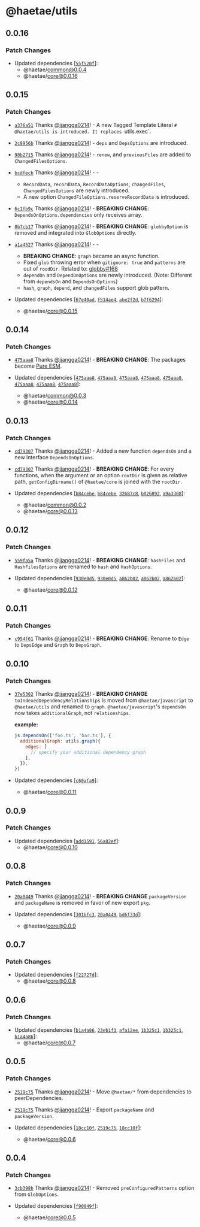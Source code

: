 # @haetae/utils

## 0.0.16

### Patch Changes

- Updated dependencies [[`55f520f`](https://github.com/jjangga0214/haetae/commit/55f520f374b411b40e7efac04d6edb6a1751cd23)]:
  - @haetae/common@0.0.4
  - @haetae/core@0.0.16

## 0.0.15

### Patch Changes

- [`a376a51`](https://github.com/jjangga0214/haetae/commit/a376a512999e93048070f6ce9c6a92ec50e1938c) Thanks [@jjangga0214](https://github.com/jjangga0214)! - A new Tagged Template Literal `# @haetae/utils is introduced. It replaces `utils.exec`.

- [`2c8956b`](https://github.com/jjangga0214/haetae/commit/2c8956b9b0c401abeed160ae2706fbe68b14e091) Thanks [@jjangga0214](https://github.com/jjangga0214)! - `deps` and `DepsOptions` are introduced.

- [`98b2715`](https://github.com/jjangga0214/haetae/commit/98b2715363761ae638a970e9a5bb1386d6ac75bd) Thanks [@jjangga0214](https://github.com/jjangga0214)! - `renew`, and `previousFiles` are added to `ChangedFilesOptions`.

- [`bcdfecb`](https://github.com/jjangga0214/haetae/commit/bcdfecb90518aad73efcf4f306c5d410224d0c66) Thanks [@jjangga0214](https://github.com/jjangga0214)! - -

  - `RecordData`, `recordData`, `RecordDataOptions`, `changedFiles`, `ChangedFilesOptions` are newly introduced.
  - A new option `ChangedFileOptions.reserveRecordData` is introduced.

- [`6c1fb9c`](https://github.com/jjangga0214/haetae/commit/6c1fb9cfb84fde4753b5740085563dfe993b7fee) Thanks [@jjangga0214](https://github.com/jjangga0214)! - **BREAKING CHANGE**: `DependsOnOptions.dependencies` only receives array.

- [`0b7cb17`](https://github.com/jjangga0214/haetae/commit/0b7cb17002ca7c1a62a395f6107ba77867d5c476) Thanks [@jjangga0214](https://github.com/jjangga0214)! - **BREAKING CHANGE**: `globbyOption` is removed and integrated into `GlobOptions` directly.

- [`a1a4527`](https://github.com/jjangga0214/haetae/commit/a1a45275e1f0d040e14a1f10be99b11e8bdfa810) Thanks [@jjangga0214](https://github.com/jjangga0214)! - -
  - **BREAKING CHANGE**: `graph` became an async function.
  - Fixed `glob` throwing error when `gitignore: true` and `patterns` are out of `roodDir`. Related to: [globby#168](https://github.com/sindresorhus/globby/issues/168)
  - `dependOn` and `DependOnOptions` are newly introduced. (Note: Different from `dependsOn` and `DependsOnOptions`)
  - `hash`, `graph`, `depend`, and `changedFiles` support glob pattern.
- Updated dependencies [[`67e40ad`](https://github.com/jjangga0214/haetae/commit/67e40adc6df3d65f64b79af55cc2e0ef1ad1f08c), [`f514ae4`](https://github.com/jjangga0214/haetae/commit/f514ae4ecc95201fda2fc86abfb5ccfea4402057), [`abe2f2d`](https://github.com/jjangga0214/haetae/commit/abe2f2d19adc38fd9eec8b8573b9a78691ef3528), [`b7f6294`](https://github.com/jjangga0214/haetae/commit/b7f6294c640add6c2633ad782eb24df84c55f882)]:
  - @haetae/core@0.0.15

## 0.0.14

### Patch Changes

- [`475aaa8`](https://github.com/jjangga0214/haetae/commit/475aaa82d4850932b248ff69491d75ee9c0c0ed1) Thanks [@jjangga0214](https://github.com/jjangga0214)! - **BREAKING CHANGE**: The packages become [Pure ESM](https://gist.github.com/sindresorhus/a39789f98801d908bbc7ff3ecc99d99c).

- Updated dependencies [[`475aaa8`](https://github.com/jjangga0214/haetae/commit/475aaa82d4850932b248ff69491d75ee9c0c0ed1), [`475aaa8`](https://github.com/jjangga0214/haetae/commit/475aaa82d4850932b248ff69491d75ee9c0c0ed1), [`475aaa8`](https://github.com/jjangga0214/haetae/commit/475aaa82d4850932b248ff69491d75ee9c0c0ed1), [`475aaa8`](https://github.com/jjangga0214/haetae/commit/475aaa82d4850932b248ff69491d75ee9c0c0ed1), [`475aaa8`](https://github.com/jjangga0214/haetae/commit/475aaa82d4850932b248ff69491d75ee9c0c0ed1), [`475aaa8`](https://github.com/jjangga0214/haetae/commit/475aaa82d4850932b248ff69491d75ee9c0c0ed1), [`475aaa8`](https://github.com/jjangga0214/haetae/commit/475aaa82d4850932b248ff69491d75ee9c0c0ed1), [`475aaa8`](https://github.com/jjangga0214/haetae/commit/475aaa82d4850932b248ff69491d75ee9c0c0ed1)]:
  - @haetae/common@0.0.3
  - @haetae/core@0.0.14

## 0.0.13

### Patch Changes

- [`cd79307`](https://github.com/jjangga0214/haetae/commit/cd7930752fa9dea342cb4d55e3651feb5eb6b9e2) Thanks [@jjangga0214](https://github.com/jjangga0214)! - Added a new function `dependsOn` and a new interface `DependsOnOptions`.

* [`cd79307`](https://github.com/jjangga0214/haetae/commit/cd7930752fa9dea342cb4d55e3651feb5eb6b9e2) Thanks [@jjangga0214](https://github.com/jjangga0214)! - **BREAKING CHANGE**: For every functions, when the argument or an option `rootDir` is given as relative path, `getConfigDirname()` of `@haetae/core` is joined with the `rootDir`.

* Updated dependencies [[`b84cebe`](https://github.com/jjangga0214/haetae/commit/b84cebe811e93bdc7c8f626f3f54168dd402cbf7), [`b84cebe`](https://github.com/jjangga0214/haetae/commit/b84cebe811e93bdc7c8f626f3f54168dd402cbf7), [`32687c8`](https://github.com/jjangga0214/haetae/commit/32687c8712554934846422f6422b7409670e024c), [`b026892`](https://github.com/jjangga0214/haetae/commit/b026892d1400203f62698868a505237ef3b36a0d), [`a9a3308`](https://github.com/jjangga0214/haetae/commit/a9a3308a5ac6f75c8c1d2ccda6546cc6fcd8166a)]:
  - @haetae/common@0.0.2
  - @haetae/core@0.0.13

## 0.0.12

### Patch Changes

- [`559fa5a`](https://github.com/jjangga0214/haetae/commit/559fa5ac233a0bbea2b1e6ef58b91687a1b1a460) Thanks [@jjangga0214](https://github.com/jjangga0214)! - **BREAKING CHANGE**: `hashFiles` and `HashFilesOptions` are renamed to `hash` and `HashOptions`.

- Updated dependencies [[`930e0d5`](https://github.com/jjangga0214/haetae/commit/930e0d5f9516b4fdfa0ff76ee8a521ec0aabf492), [`930e0d5`](https://github.com/jjangga0214/haetae/commit/930e0d5f9516b4fdfa0ff76ee8a521ec0aabf492), [`a862b02`](https://github.com/jjangga0214/haetae/commit/a862b02234f9743120439773c54a8cdfb42e3b2e), [`a862b02`](https://github.com/jjangga0214/haetae/commit/a862b02234f9743120439773c54a8cdfb42e3b2e), [`a862b02`](https://github.com/jjangga0214/haetae/commit/a862b02234f9743120439773c54a8cdfb42e3b2e)]:
  - @haetae/core@0.0.12

## 0.0.11

### Patch Changes

- [`c954f61`](https://github.com/jjangga0214/haetae/commit/c954f6193024a4c3f9a2a251ab67bc07aa7d2aa8) Thanks [@jjangga0214](https://github.com/jjangga0214)! - **BREAKING CHANGE**: Rename to `Edge` to `DepsEdge` and `Graph` to `DepsGraph`.

## 0.0.10

### Patch Changes

- [`37e5302`](https://github.com/jjangga0214/haetae/commit/37e53028b10ae712e1ef0890f7f8dfdff94cff76) Thanks [@jjangga0214](https://github.com/jjangga0214)! - **BREAKING CHANGE** `toIndexedDependencyRelationships` is moved from `@haetae/javascript` to `@haetae/utils` and renamed to `graph`. `@haetae/javascript`'s `dependsOn` now takes `additionalGraph`, not `relationships`.

  **example:**

  ```js
  js.dependsOn(['foo.ts', 'bar.ts'], {
    additionalGraph: utils.graph({
      edges: [
        // specify your additional dependency graph
      ],
    }),
  })
  ```

- Updated dependencies [[`c60afa9`](https://github.com/jjangga0214/haetae/commit/c60afa9c0f9c7809afcd0ee8682d41e0a8623673)]:
  - @haetae/core@0.0.11

## 0.0.9

### Patch Changes

- Updated dependencies [[`add1591`](https://github.com/jjangga0214/haetae/commit/add15916fc532d644c6957d0c97d79feea406584), [`56a82ef`](https://github.com/jjangga0214/haetae/commit/56a82ef7f8398670c39176149212d07090109aa4)]:
  - @haetae/core@0.0.10

## 0.0.8

### Patch Changes

- [`20a0449`](https://github.com/jjangga0214/haetae/commit/20a04496ef23ded57fe2d68beea2536dabc4669d) Thanks [@jjangga0214](https://github.com/jjangga0214)! - **BREAKING CHANGE** `packageVersion` and `packageName` is removed in favor of new export `pkg`.

- Updated dependencies [[`301bfc3`](https://github.com/jjangga0214/haetae/commit/301bfc3dca164bcfdd9eca92105d6be3c9accdc4), [`20a0449`](https://github.com/jjangga0214/haetae/commit/20a04496ef23ded57fe2d68beea2536dabc4669d), [`bd6f33d`](https://github.com/jjangga0214/haetae/commit/bd6f33d7c066bc08912d3659c0607901acbb86ce)]:
  - @haetae/core@0.0.9

## 0.0.7

### Patch Changes

- Updated dependencies [[`f22727d`](https://github.com/jjangga0214/haetae/commit/f22727d146e9038246b546a33d350579eceee453)]:
  - @haetae/core@0.0.8

## 0.0.6

### Patch Changes

- Updated dependencies [[`b1a4a86`](https://github.com/jjangga0214/haetae/commit/b1a4a86bc725fb3f3e5ba71cb7422455e272cf2a), [`23eb1f3`](https://github.com/jjangga0214/haetae/commit/23eb1f3dad8e55e178c6375064b41b5a2e33fe6e), [`afa12ee`](https://github.com/jjangga0214/haetae/commit/afa12eee27560856fa40754f9d04aaa3bf920c1d), [`1b325c1`](https://github.com/jjangga0214/haetae/commit/1b325c1e5de124fbbd09cd3910cf77b30164f990), [`1b325c1`](https://github.com/jjangga0214/haetae/commit/1b325c1e5de124fbbd09cd3910cf77b30164f990), [`b1a4a86`](https://github.com/jjangga0214/haetae/commit/b1a4a86bc725fb3f3e5ba71cb7422455e272cf2a)]:
  - @haetae/core@0.0.7

## 0.0.5

### Patch Changes

- [`2519c75`](https://github.com/jjangga0214/haetae/commit/2519c75646778e9f882755f7185bb737ae589b67) Thanks [@jjangga0214](https://github.com/jjangga0214)! - Move `@haetae/*` from dependencies to peerDependencies.

- [`2519c75`](https://github.com/jjangga0214/haetae/commit/2519c75646778e9f882755f7185bb737ae589b67) Thanks [@jjangga0214](https://github.com/jjangga0214)! - Export `packageName` and `packageVersion`.

- Updated dependencies [[`18cc10f`](https://github.com/jjangga0214/haetae/commit/18cc10fe6504e2ba7c13c40e78237bbe20abc07b), [`2519c75`](https://github.com/jjangga0214/haetae/commit/2519c75646778e9f882755f7185bb737ae589b67), [`18cc10f`](https://github.com/jjangga0214/haetae/commit/18cc10fe6504e2ba7c13c40e78237bbe20abc07b)]:
  - @haetae/core@0.0.6

## 0.0.4

### Patch Changes

- [`3cb398b`](https://github.com/jjangga0214/haetae/commit/3cb398b2a20103106240677fd77da30fbc0bd290) Thanks [@jjangga0214](https://github.com/jjangga0214)! - Removed `preConfiguredPatterns` option from `GlobOptions`.

- Updated dependencies [[`f90049f`](https://github.com/jjangga0214/haetae/commit/f90049f79d288815f9ee4122ded81a3df9191b23)]:
  - @haetae/core@0.0.5
